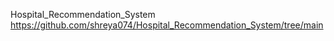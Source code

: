 Hospital_Recommendation_System
https://github.com/shreya074/Hospital_Recommendation_System/tree/main
